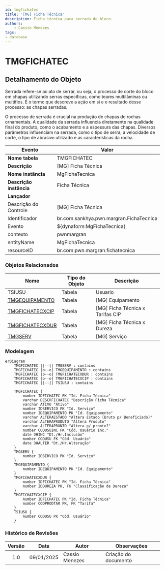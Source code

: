 ```yaml
---
id: tmgfichatec
title: '[MG] Ficha Técnica'
description: Ficha técnica para serrada de bloco.
authors:
    - Cassio Menezes
tags: 
- database
---
```

# TMGFICHATEC

## Detalhamento do Objeto

Serrada refere-se ao ato de serrar, ou seja, o processo de corte do bloco em chapas utilizando serras específicas, como teares multilâminas ou multifios. É o termo que descreve a ação em si e o resultado desse processo: as chapas serradas.

O processo de serrada é crucial na produção de chapas de rochas ornamentais. A qualidade da serrada influencia diretamente na qualidade final do produto, como o acabamento e a espessura das chapas. Diversos parâmetros influenciam na serrada, como o tipo de serra, a velocidade de corte, o tipo de abrasivo utilizado e as características da rocha.

| Evento | Valor |
|--|--|
| **Nome tabela** | TMGFICHATEC |
| **Descrição** | [MG] Ficha Técnica |
| **Nome instância** | MgFichaTecnica |
| **Descrição instância** | Ficha Técnica |
| **Lançador** |
| Descrição do Controle | [MG] Ficha Técnica |
| Identificador | br.com.sankhya.pwn.margran.FichaTecnica |
| Evento | ${dynaform:MgFichaTecnica} |
| contexto | pwnmargran |
| entityName | MgFichaTecnica |
| resourceID | br.com.pwn.margran.fichatecnica |

### Objetos Relacionados

| Nome | Tipo do Objeto | Descrição |
|--|--|--|
| TSIUSU | Tabela | Usuario |
| [TMGEQUIPAMENTO](TMGEQUIPAMENTO.md) | Tabela | [MG] Equipamento |
| [TMGFICHATECXCIP](TMGFICHATECXCIP.md) | Tabela | [MG] Ficha Técnica x Tarifas CIP |
| [TMGFICHATECXDUR](TMGFICHATECXDUR.md) | Tabela | [MG] Ficha Técnica x Dureza |
| [TMGSERV](TMGSERV.md) | Tabela | [MG] Serviço |

### Modelagem

```mermaid
erDiagram
    TMGFICHATEC ||--|| TMGSERV : contains
    TMGFICHATEC |o--o| TMGEQUIPAMENTO : contains
    TMGFICHATEC |o--o{ TMGFICHATECXDUR : contains
    TMGFICHATEC |o--o{ TMGFICHATECXCIP : contains
    TMGFICHATEC ||--|| TSIUSU : contains

	TMGFICHATEC {
		number IDFICHATEC PK "Id. Ficha Técnica"
        varchar DESCRFICHATEC "Descrição Ficha Técnica"
        varchar ATIVO "Ativo"
        number IDSERVICO FK "Id. Serviço"
        number IDEQUIPAMENTO PK "Id. Equipamento"
        varchar ALTERAESTADO "Altera Estado (Bruto p/ Beneficiado)"
        varchar ALTERAPRODUTO "Altera Produto"
        varchar ALTERAPRONTO "Altera p/ pronto?"
        number CODUSUINC FK "Cód. Usuário Inc."
        date DHINC "Dt./Hr.Inclusão"
        number CODUSU FK "Cód. Usuário"
        date DHALTER "Dt./Hr.Alteração"
	}
	TMGSERV {
		number IDSERVICO PK "Id. Serviço"
	}
	TMGEQUIPAMENTO {
		number IDEQUIPAMENTO PK "Id. Equipamento"
	}
	TMGFICHATECXDUR {
		number IDFICHATEC PK "Id. Ficha Técnica"
        number IDDUREZA PK, FK "Classificação de Dureza"
	}
	TMGFICHATECXCIP {
		number IDFICHATEC PK "Id. Ficha Técnica"
        number CODPRODTAR PK, FK "Tarifa"
	}
    TSIUSU {
        number CODUSU PK "Cód. Usuário"
    }
```

### Histórico de Revisões

| Versão | Data | Autor | Observações |
|:--:|:--:|--|--|
| 1.0 | 09/01/2025 | Cassio Menezes | Criação do documento |
